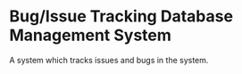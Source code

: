 # Bug/Issue Tracking Database Management System
A system which tracks issues and bugs in the system.
